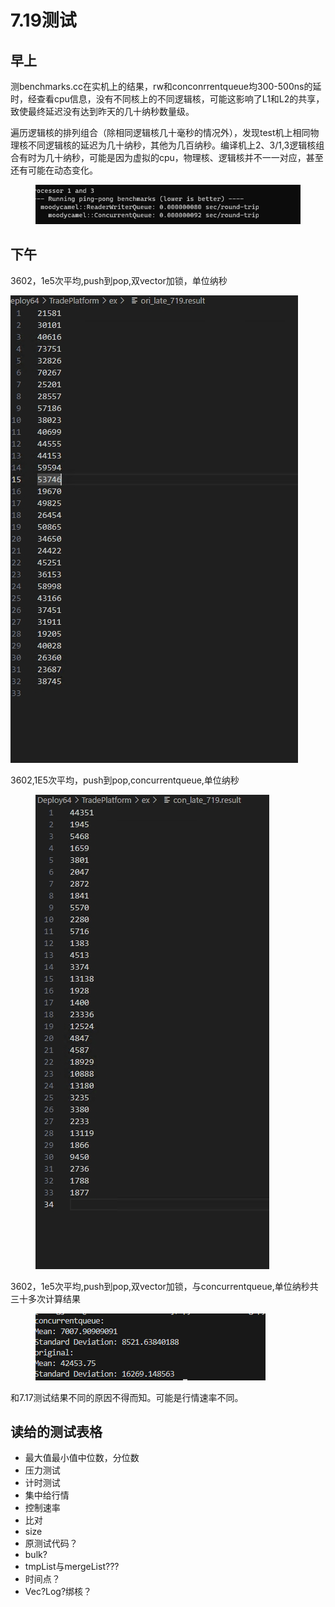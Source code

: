 # 7.19测试

## 早上

测benchmarks.cc在实机上的结果，rw和conconrrentqueue均300-500ns的延时，经查看cpu信息，没有不同核上的不同逻辑核，可能这影响了L1和L2的共享，致使最终延迟没有达到昨天的几十纳秒数量级。

遍历逻辑核的排列组合（除相同逻辑核几十毫秒的情况外），发现test机上相同物理核不同逻辑核的延迟为几十纳秒，其他为几百纳秒。编译机上2、3/1,3逻辑核组合有时为几十纳秒，可能是因为虚拟的cpu，物理核、逻辑核并不一一对应，甚至还有可能在动态变化。

<figure><img src="../.gitbook/assets/image (3) (1) (1) (1) (1) (1).png" alt=""><figcaption></figcaption></figure>

## 下午

3602，1e5次平均,push到pop,双vector加锁，单位纳秒

&#x20;![](<../.gitbook/assets/image (10).png>)

3602,1E5次平均，push到pop,concurrentqueue,单位纳秒

<figure><img src="../.gitbook/assets/image (1) (1) (1) (1) (1) (1).png" alt=""><figcaption></figcaption></figure>

3602，1e5次平均,push到pop,双vector加锁，与concurrentqueue,单位纳秒共三十多次计算结果

<figure><img src="../.gitbook/assets/image (2) (1) (1) (1) (1) (1).png" alt=""><figcaption></figcaption></figure>

和7.17测试结果不同的原因不得而知。可能是行情速率不同。

## 读给的测试表格

* 最大值最小值中位数，分位数
* 压力测试
* 计时测试
* 集中给行情
* 控制速率
* 比对
* size
* 原测试代码？
* bulk?
* tmpList与mergeList???
* 时间点？
* Vec?Log?绑核？
